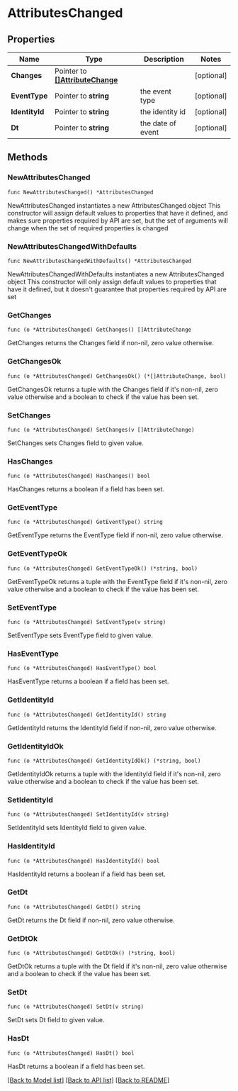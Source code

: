 # AttributesChanged

## Properties

Name | Type | Description | Notes
------------ | ------------- | ------------- | -------------
**Changes** | Pointer to [**[]AttributeChange**](AttributeChange.md) |  | [optional] 
**EventType** | Pointer to **string** | the event type | [optional] 
**IdentityId** | Pointer to **string** | the identity id | [optional] 
**Dt** | Pointer to **string** | the date of event | [optional] 

## Methods

### NewAttributesChanged

`func NewAttributesChanged() *AttributesChanged`

NewAttributesChanged instantiates a new AttributesChanged object
This constructor will assign default values to properties that have it defined,
and makes sure properties required by API are set, but the set of arguments
will change when the set of required properties is changed

### NewAttributesChangedWithDefaults

`func NewAttributesChangedWithDefaults() *AttributesChanged`

NewAttributesChangedWithDefaults instantiates a new AttributesChanged object
This constructor will only assign default values to properties that have it defined,
but it doesn't guarantee that properties required by API are set

### GetChanges

`func (o *AttributesChanged) GetChanges() []AttributeChange`

GetChanges returns the Changes field if non-nil, zero value otherwise.

### GetChangesOk

`func (o *AttributesChanged) GetChangesOk() (*[]AttributeChange, bool)`

GetChangesOk returns a tuple with the Changes field if it's non-nil, zero value otherwise
and a boolean to check if the value has been set.

### SetChanges

`func (o *AttributesChanged) SetChanges(v []AttributeChange)`

SetChanges sets Changes field to given value.

### HasChanges

`func (o *AttributesChanged) HasChanges() bool`

HasChanges returns a boolean if a field has been set.

### GetEventType

`func (o *AttributesChanged) GetEventType() string`

GetEventType returns the EventType field if non-nil, zero value otherwise.

### GetEventTypeOk

`func (o *AttributesChanged) GetEventTypeOk() (*string, bool)`

GetEventTypeOk returns a tuple with the EventType field if it's non-nil, zero value otherwise
and a boolean to check if the value has been set.

### SetEventType

`func (o *AttributesChanged) SetEventType(v string)`

SetEventType sets EventType field to given value.

### HasEventType

`func (o *AttributesChanged) HasEventType() bool`

HasEventType returns a boolean if a field has been set.

### GetIdentityId

`func (o *AttributesChanged) GetIdentityId() string`

GetIdentityId returns the IdentityId field if non-nil, zero value otherwise.

### GetIdentityIdOk

`func (o *AttributesChanged) GetIdentityIdOk() (*string, bool)`

GetIdentityIdOk returns a tuple with the IdentityId field if it's non-nil, zero value otherwise
and a boolean to check if the value has been set.

### SetIdentityId

`func (o *AttributesChanged) SetIdentityId(v string)`

SetIdentityId sets IdentityId field to given value.

### HasIdentityId

`func (o *AttributesChanged) HasIdentityId() bool`

HasIdentityId returns a boolean if a field has been set.

### GetDt

`func (o *AttributesChanged) GetDt() string`

GetDt returns the Dt field if non-nil, zero value otherwise.

### GetDtOk

`func (o *AttributesChanged) GetDtOk() (*string, bool)`

GetDtOk returns a tuple with the Dt field if it's non-nil, zero value otherwise
and a boolean to check if the value has been set.

### SetDt

`func (o *AttributesChanged) SetDt(v string)`

SetDt sets Dt field to given value.

### HasDt

`func (o *AttributesChanged) HasDt() bool`

HasDt returns a boolean if a field has been set.


[[Back to Model list]](../README.md#documentation-for-models) [[Back to API list]](../README.md#documentation-for-api-endpoints) [[Back to README]](../README.md)


